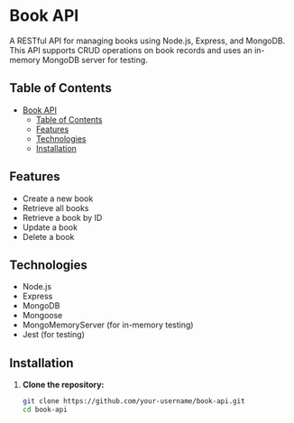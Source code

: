 
# Book API

A RESTful API for managing books using Node.js, Express, and MongoDB. This API supports CRUD operations on book records and uses an in-memory MongoDB server for testing.

## Table of Contents

- [Book API](#book-api)
  - [Table of Contents](#table-of-contents)
  - [Features](#features)
  - [Technologies](#technologies)
  - [Installation](#installation)

## Features

- Create a new book
- Retrieve all books
- Retrieve a book by ID
- Update a book
- Delete a book

## Technologies

- Node.js
- Express
- MongoDB
- Mongoose
- MongoMemoryServer (for in-memory testing)
- Jest (for testing)

## Installation

1. **Clone the repository:**

   ```bash
   git clone https://github.com/your-username/book-api.git
   cd book-api
   ```


